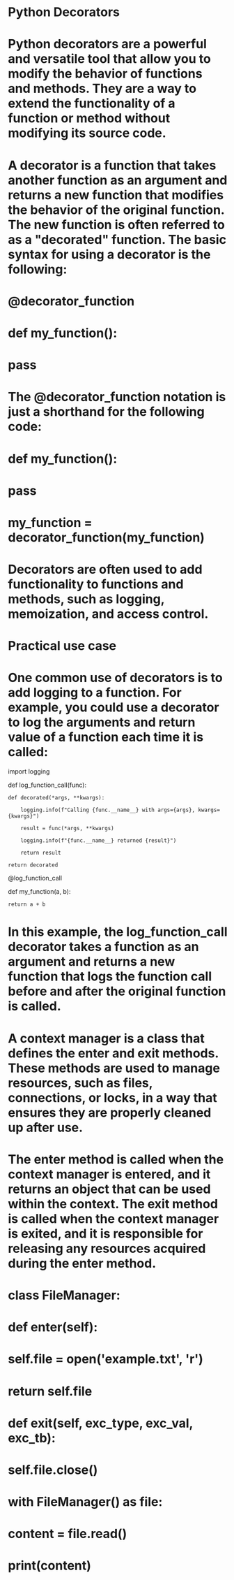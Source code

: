# Python Decorators

# Python decorators are a powerful and versatile tool that allow you to modify the behavior of functions and methods. They are a way to extend the functionality of a function or method without modifying its source code.



# A decorator is a function that takes another function as an argument and returns a new function that modifies the behavior of the original function. The new function is often referred to as a "decorated" function. The basic syntax for using a decorator is the following:



# @decorator_function

# def my_function():

#     pass



# The @decorator_function notation is just a shorthand for the following code:



# def my_function():

#     pass

# my_function = decorator_function(my_function)



# Decorators are often used to add functionality to functions and methods, such as logging, memoization, and access control.



# Practical use case

# One common use of decorators is to add logging to a function. For example, you could use a decorator to log the arguments and return value of a function each time it is called:



import logging

def log_function_call(func):

    def decorated(*args, **kwargs):

        logging.info(f"Calling {func.__name__} with args={args}, kwargs={kwargs}")

        result = func(*args, **kwargs)

        logging.info(f"{func.__name__} returned {result}")

        return result

    return decorated

@log_function_call

def my_function(a, b):

    return a + b

# In this example, the log_function_call decorator takes a function as an argument and returns a new function that logs the function call before and after the original function is called.



# A context manager is a class that defines the __enter__ and __exit__ methods. These methods are used to manage resources, such as files, connections, or locks, in a way that ensures they are properly cleaned up after use.



# The __enter__ method is called when the context manager is entered, and it returns an object that can be used within the context. The __exit__ method is called when the context manager is exited, and it is responsible for releasing any resources acquired during the __enter__ method.



# class FileManager:

#     def __enter__(self):

#         self.file = open('example.txt', 'r')

#         return self.file



#     def __exit__(self, exc_type, exc_val, exc_tb):

#         self.file.close()



# with FileManager() as file:

#     content = file.read()

# print(content)
